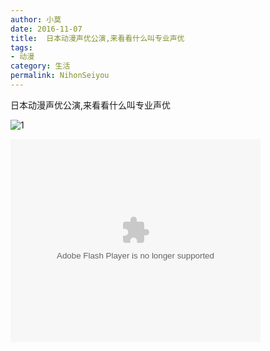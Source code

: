 ```yaml
---
author: 小莫
date: 2016-11-07
title:  日本动漫声优公演,来看看什么叫专业声优
tags: 
- 动漫
category: 生活
permalink: NihonSeiyou
---
```

日本动漫声优公演,来看看什么叫专业声优
<!-- more -->
![1](http://xiaomo.info/static/images/fujisann.png)

<object classid="clsid:D27CDB6E-AE6D-11cf-96B8-444553540000" codebase="http://download.macromedia.com/pub/shockwave/cabs/flash/swflash.cab#version=7,0,19,0" width="400" height="325"><param name="movie" value="http://v.ifeng.com/include/exterior.swf?guid=01da2f75-03cd-4300-b7bc-08bbff884af5&pageurl=http://www.ifeng.com&fromweb=other&AutoPlay=false" /><param name="quality" value="high" /><param name="allowScriptAccess" value="always" /><embed src="http://v.ifeng.com/include/exterior.swf?guid=01da2f75-03cd-4300-b7bc-08bbff884af5&pageurl=http://www.ifeng.com&fromweb=other&AutoPlay=false" quality="high"  allowScriptAccess="always" pluginspage="http://www.macromedia.com/go/getflashplayer" type="application/x-shockwave-flash" width="400" height="325"></embed></object>